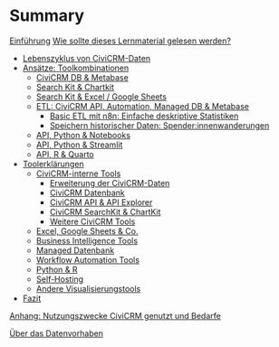 # Summary


[Einführung](./0-einfuehrung.md)
[Wie sollte dieses Lernmaterial gelesen werden?](./1-wie-lesen.md)
- [Lebenszyklus von CiviCRM-Daten](./2-datenlebenszyklus.md)
- [Ansätze: Toolkombinationen](./3-ansaetze/0-index.md)
    - [CiviCRM DB & Metabase](./3-ansaetze/1-civicrmdb_metabase.md)
    - [Search Kit & Chartkit](./3-ansaetze/2-searchkit-chartkit.md)
    - [Search Kit & Excel / Google Sheets](./3-ansaetze/3-searchkit-tabellenkalkulation.md)
    - [ETL: CiviCRM API, Automation, Managed DB & Metabase](./3-ansaetze/4-api_db_wf_mtbs/0-index.md)
        - [Basic ETL mit n8n: Einfache deskriptive Statistiken](./3-ansaetze/4-api_db_wf_mtbs/1-etl-n8n.md)
        - [Speichern historischer Daten: Spender:innenwanderungen](./3-ansaetze/4-api_db_wf_mtbs/2-spenderinnen_wanderungen.md)
    - [API, Python & Notebooks]()
    - [API, Python & Streamlit]()
    - [API, R & Quarto]()
- [Toolerklärungen](./4-tools/0-index.md)
    - [CiviCRM-interne Tools](./4-tools/1-civicrm_intern/0-index.md)
        - [Erweiterung der CiviCRM-Daten](./4-tools/1-civicrm_intern/1-erweiterung-daten.md)
        - [CiviCRM Datenbank](./4-tools/1-civicrm_intern/2-civicrm-datenbank.md)
        - [CiviCRM API & API Explorer](./4-tools/1-civicrm_intern/3-civicrm-api.md)
        - [CiviCRM SearchKit & ChartKit](./4-tools/1-civicrm_intern/4-civicrm-searchkit-chartkit.md)
        - [Weitere CiviCRM Tools](./4-tools/1-civicrm_intern/5-civicrm-weitere-tools.md)
    - [Excel, Google Sheets & Co.](./4-tools/2-tabellenkalkulation.md)
    - [Business Intelligence Tools](./4-tools/3-bi-tools.md)
    - [Managed Datenbank](./4-tools/4-managed-datenbank.md)
    - [Workflow Automation Tools](./4-tools/5-workflow-tools.md)
    - [Python & R](./4-tools/6-python-und-r.md)
    - [Self-Hosting](./4-tools/7-self-hosting.md)
    - [Andere Visualisierungstools]()
- [Fazit](./5-fazit.md)

[Anhang: Nutzungszwecke CiviCRM genutzt und Bedarfe](./7-ergebnisse-umfrage.md)

[Über das Datenvorhaben](./6-ueber.md)